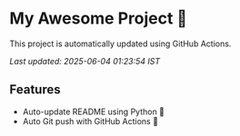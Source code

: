 # My Awesome Project 🚀

This project is automatically updated using GitHub Actions.

_Last updated: 2025-06-04 01:23:54 IST_

## Features
- Auto-update README using Python 🐍
- Auto Git push with GitHub Actions 🤖
